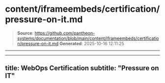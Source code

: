 # content/iframeembeds/certification/pressure-on-it.md

> **Source**: https://github.com/pantheon-systems/documentation/blob/main/content/iframeembeds/certification/pressure-on-it.md
> **Generated**: 2025-10-16 12:11:25

---

---
title: WebOps Certification
subtitle: "Pressure on IT"
---

<Partial file="certification-guide/pressure-on-it.md" />
